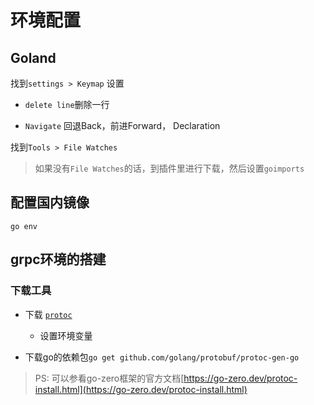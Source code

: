 # 环境配置
## Goland
找到`settings > Keymap`
设置
- `delete line`删除一行

-  `Navigate` 回退Back，前进Forward， Declaration

找到`Tools > File Watches`

> 如果没有`File Watches`的话，到插件里进行下载，然后设置`goimports`

## 配置国内镜像

`go env `

## grpc环境的搭建
### 下载工具
- 下载 [`protoc`](https://github.com/protocolbuffers/protobuf/releases)
  
  + 设置环境变量
- 下载go的依赖包`go get github.com/golang/protobuf/protoc-gen-go`

> PS: 可以参看go-zero框架的官方文档[https://go-zero.dev/protoc-install.html](https://go-zero.dev/protoc-install.html)
